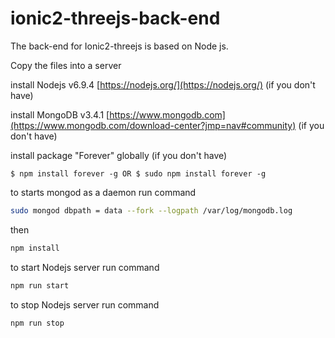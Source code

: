# ionic2-threejs-back-end
The back-end for Ionic2-threejs is based on Node js.

Copy the files into a server

install Nodejs v6.9.4  [https://nodejs.org/](https://nodejs.org/) (if you don't have)

install MongoDB v3.4.1 [https://www.mongodb.com](https://www.mongodb.com/download-center?jmp=nav#community) (if you don't have)

install package "Forever" globally (if you don't have)

```
$ npm install forever -g OR $ sudo npm install forever -g
```
to starts mongod as a daemon run command

```bash
sudo mongod dbpath = data --fork --logpath /var/log/mongodb.log
```
then

```bash
npm install
```
to start Nodejs server run command

```bash
npm run start
```
to stop Nodejs server run command

```bash
npm run stop
```
